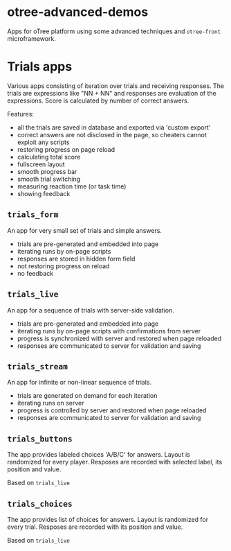 # otree-advanced-demos

Apps for oTree platform using some advanced techniques and `otree-front` microframework.

# Trials apps

Various apps consisting of iteration over trials and receiving responses.
The trials are expressions like "NN + NN" and responses are evaluation of the expressions.
Score is calculated by number of correct answers.

Features:
- all the trials are saved in database and exported via 'custom export'
- correct answers are not disclosed in the page, so cheaters cannot exploit any scripts
- restoring progress on page reload
- calculating total score
- fullscreen layout
- smooth progress bar
- smooth trial switching
- measuring reaction time (or task time)
- showing feedback

## `trials_form`

An app for very small set of trials and simple answers.

- trials are pre-generated and embedded into page
- iterating runs by on-page scripts
- responses are stored in hidden form field
- not restoring progress on reload
- no feedback

## `trials_live`

An app for a sequence of trials with server-side validation.

- trials are pre-generated and embedded into page
- iterating runs by on-page scripts with confirmations from server
- progress is synchronized with server and restored when page reloaded
- responses are communicated to server for validation and saving

## `trials_stream`

An app for infinite or non-linear sequence of trials.

- trials are generated on demand for each iteration
- iterating runs on server
- progress is controlled by server and restored when page reloaded
- responses are communicated to server for validation and saving

## `trials_buttons`

The app provides labeled choices 'A/B/C' for answers.
Layout is randomized for every player.
Resposes are recorded with selected label, its position and value.

Based on `trials_live`

## `trials_choices`

The app provides list of choices for answers.
Layout is randomized for every trial.
Resposes are recorded with its position and value.

Based on `trials_live`
